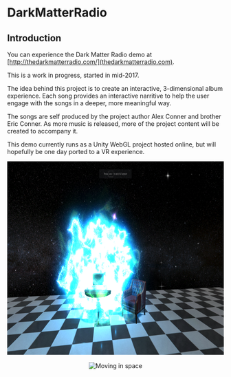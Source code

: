 # DarkMatterRadio



## Introduction

You can experience the Dark Matter Radio demo at [http://thedarkmatterradio.com/](thedarkmatterradio.com).

This is a work in progress, started in mid-2017.

The idea behind this project is to create an interactive, 3-dimensional album experience. Each song provides an interactive narritive to help the user engage with the songs in a deeper, more meaningful way. 


The songs are self produced by the project author Alex Conner and brother Eric Conner. As more music is released, more of the project content will be created to accompany it. 

This demo currently runs as a Unity WebGL project hosted online, but will hopefully be one day ported to a VR experience.


<p align="center">
  <img src="./img/shot1.png" alt="The Radio"
       width="800" height="450">
</p>

<p align="center">
  <img src="./img/shot2.png" alt="Moving in space"
       width="800" height="450">
</p>
